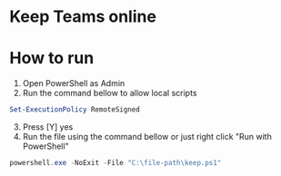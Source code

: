 # Keep Teams online

# How to run
1. Open PowerShell as Admin
2. Run the command bellow to allow local scripts
```powershell
Set-ExecutionPolicy RemoteSigned
```
3. Press [Y] yes
4. Run the file using the command bellow or just right click "Run with PowerShell"
```powershell
powershell.exe -NoExit -File "C:\file-path\keep.ps1"
```

